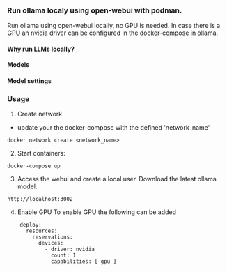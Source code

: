 ### Run ollama localy using open-webui with podman.

Run ollama using open-webui locally, no  GPU is needed. In case there is a GPU an nvidia driver can be configured in the docker-compose in ollama. 

#### Why run LLMs locally?

#### Models

#### Model settings

### Usage
1. Create network
  - update your the docker-compose with the defined 'network_name'
```
docker network create <network_name>
```

2. Start containers:

```
docker-compose up
```

3. Access the webui and create a local user. Download the latest ollama model.

```
http://localhost:3002
```

4. Enable GPU
To enable GPU the following can be added

```
    deploy:
      resources:
        reservations:
          devices:
            - driver: nvidia
              count: 1
              capabilities: [ gpu ]
```
